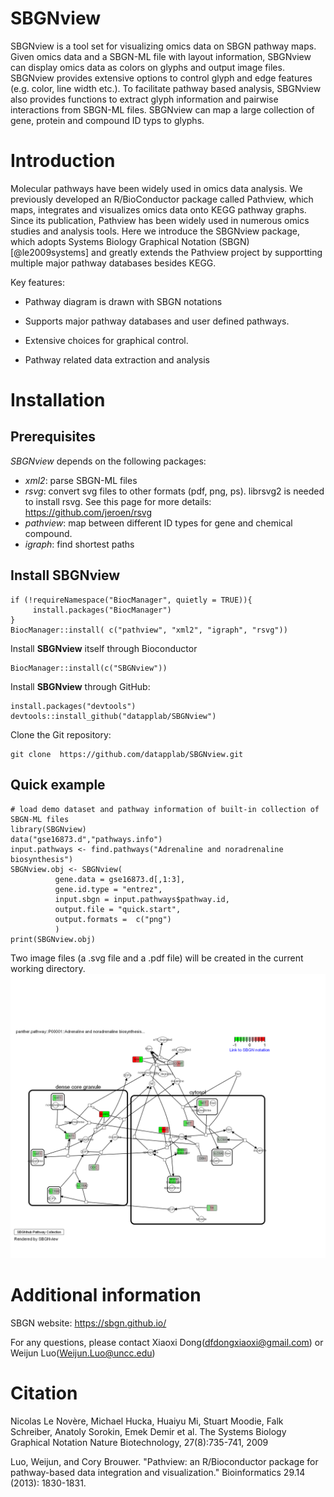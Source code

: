 
# SBGNview 
SBGNview is a tool set for visualizing omics data on SBGN pathway maps.  Given omics data and a SBGN-ML file with layout information, SBGNview can display omics data as colors on glyphs and output image files. SBGNview provides extensive options to control glyph and edge features  (e.g. color, line width etc.). To facilitate pathway based analysis, SBGNview also provides functions to extract glyph information and pairwise interactions from SBGN-ML files. SBGNview can map a large collection of gene, protein and compound ID typs to glyphs.  


# Introduction
Molecular pathways have been widely used in omics data analysis. We previously developed an R/BioConductor package called Pathview, which maps, integrates and visualizes omics data onto KEGG pathway graphs. Since its publication, Pathview has been widely used in numerous omics studies and analysis tools. Here we introduce the SBGNview package, which adopts Systems Biology Graphical Notation (SBGN)[@le2009systems] and greatly extends the Pathview project by supportting multiple major pathway databases besides KEGG.

Key features:

* Pathway diagram is drawn with SBGN notations 

* Supports major pathway databases and user defined pathways. 

* Extensive choices for graphical control. 

* Pathway related data extraction and analysis

# Installation

## Prerequisites
*SBGNview* depends on the following packages:

* *xml2*: parse SBGN-ML files
* *rsvg*: convert svg files to other formats (pdf, png, ps). librsvg2 is needed to install rsvg. See this page for more details: https://github.com/jeroen/rsvg
* *pathview*: map between different ID types for gene and chemical compound.
* *igraph*: find shortest paths

## Install SBGNview
```{r setup, eval = FALSE}
if (!requireNamespace("BiocManager", quietly = TRUE)){
     install.packages("BiocManager")
}
BiocManager::install( c("pathview", "xml2", "igraph", "rsvg"))
```
Install **SBGNview** itself through Bioconductor 
```{r install, eval = FALSE}
BiocManager::install(c("SBGNview"))
```

Install **SBGNview** through GitHub:
```{r install.1, eval = FALSE}
install.packages("devtools")
devtools::install_github("datapplab/SBGNview")
```
Clone the Git repository:
```{r clone.git, eval = FALSE}
git clone  https://github.com/datapplab/SBGNview.git
```


## Quick example
```{r, echo = TRUE, eval = TRUE, results = 'hide', message = FALSE, warning = FALSE}
# load demo dataset and pathway information of built-in collection of SBGN-ML files
library(SBGNview)
data("gse16873.d","pathways.info")
input.pathways <- find.pathways("Adrenaline and noradrenaline biosynthesis")
SBGNview.obj <- SBGNview(
          gene.data = gse16873.d[,1:3], 
          gene.id.type = "entrez",
          input.sbgn = input.pathways$pathway.id,
          output.file = "quick.start", 
          output.formats =  c("png")
          ) 
print(SBGNview.obj)
```
Two image files (a .svg file and a .pdf file) will be created in the current working directory.
<img src="inst/app/www/quick.start_P00001.png">   

# Additional information
SBGN website: https://sbgn.github.io/

For any questions, please contact Xiaoxi Dong(<dfdongxiaoxi@gmail.com>) or Weijun Luo(<Weijun.Luo@uncc.edu>)

# Citation
Nicolas Le Novère, Michael Hucka, Huaiyu Mi, Stuart Moodie, Falk Schreiber, Anatoly Sorokin, Emek Demir et al. The Systems Biology Graphical Notation Nature Biotechnology, 27(8):735-741, 2009

Luo, Weijun, and Cory Brouwer. "Pathview: an R/Bioconductor package for pathway-based data integration and visualization." Bioinformatics 29.14 (2013): 1830-1831.